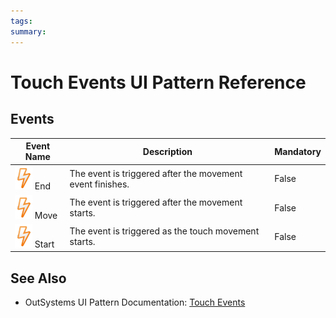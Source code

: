 ```yaml
---
tags:
summary: 
---
```


# Touch Events UI Pattern Reference

  
## Events

**Event Name** |  **Description** |  **Mandatory**  
---|---|---  
![](images/Event.png) End  |  The event is triggered after the movement event finishes.  |  False
![](images/Event.png) Move  |  The event is triggered after the movement starts.  |  False
![](images/Event.png) Start  |  The event is triggered as the touch movement starts.  |  False 
  

 ## See Also

* OutSystems UI Pattern Documentation: [Touch Events](https://success.outsystems.com/Documentation/11/Developing_an_Application/Design_UI/Patterns/Using_Mobile_Patterns/TouchEvents_Pattern)
